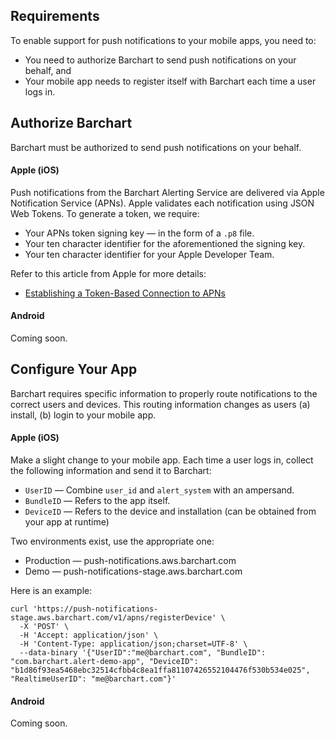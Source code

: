 ## Requirements

To enable support for push notifications to your mobile apps, you need to:

* You need to authorize Barchart to send push notifications on your behalf, and
* Your mobile app needs to register itself with Barchart each time a user logs in.

## Authorize Barchart

Barchart must be authorized to send push notifications on your behalf.

#### Apple (iOS)

Push notifications from the Barchart Alerting Service are delivered via Apple Notification Service (APNs). Apple validates each notification using JSON Web Tokens. To generate a token, we require:

* Your APNs token signing key — in the form of a ```.p8``` file.
* Your ten character identifier for the aforementioned the signing key.
* Your ten character identifier for your Apple Developer Team.

Refer to this article from Apple for more details:

* [Establishing a Token-Based Connection to APNs](https://developer.apple.com/documentation/usernotifications/setting_up_a_remote_notification_server/establishing_a_token-based_connection_to_apns)

#### Android

Coming soon.

## Configure Your App

Barchart requires specific information to properly route notifications to the correct users and devices. This routing information changes as users (a) install, (b) login to your mobile app.

#### Apple (iOS)

Make a slight change to your mobile app. Each time a user logs in, collect the following information and send it to Barchart:

* ```UserID``` — Combine `user_id` and `alert_system` with an ampersand.
* ```BundleID``` — Refers to the app itself.
* ```DeviceID``` — Refers to the device and installation (can be obtained from your app at runtime)

Two environments exist, use the appropriate one:

* Production — push-notifications.aws.barchart.com
* Demo — push-notifications-stage.aws.barchart.com

Here is an example:

```curl
curl 'https://push-notifications-stage.aws.barchart.com/v1/apns/registerDevice' \
  -X 'POST' \
  -H 'Accept: application/json' \
  -H 'Content-Type: application/json;charset=UTF-8' \
  --data-binary '{"UserID":"me@barchart.com", "BundleID": "com.barchart.alert-demo-app", "DeviceID": "b1d86f93ea5468ebc32514cfbb4c8ea1ffa81107426552104476f530b534e025", "RealtimeUserID": "me@barchart.com"}'
```

#### Android

Coming soon.












